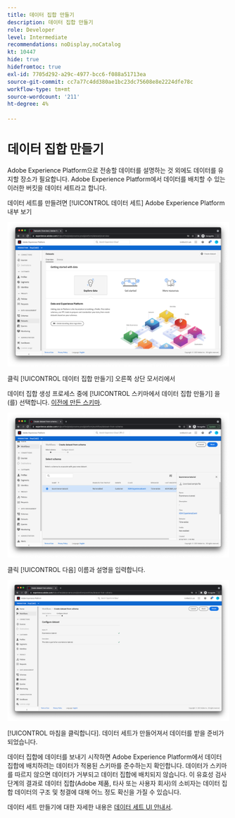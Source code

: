 ```yaml
---
title: 데이터 집합 만들기
description: 데이터 집합 만들기
role: Developer
level: Intermediate
recommendations: noDisplay,noCatalog
kt: 10447
hide: true
hidefromtoc: true
exl-id: 7705d292-a29c-4977-bcc6-f088a51713ea
source-git-commit: cc7a77c4dd380ae1bc23dc75608e8e2224dfe78c
workflow-type: tm+mt
source-wordcount: '211'
ht-degree: 4%

---
```


# 데이터 집합 만들기

Adobe Experience Platform으로 전송할 데이터를 설명하는 것 외에도 데이터를 유지할 장소가 필요합니다. Adobe Experience Platform에서 데이터를 배치할 수 있는 이러한 버킷을 데이터 세트라고 합니다.

데이터 세트를 만들려면 [!UICONTROL 데이터 세트] Adobe Experience Platform 내부 보기

![데이터 세트 보기](../../../assets/implementation-strategy/datasets-view.png)

클릭 [!UICONTROL 데이터 집합 만들기] 오른쪽 상단 모서리에서

데이터 집합 생성 프로세스 중에 [!UICONTROL 스키마에서 데이터 집합 만들기] 을(를) 선택합니다. [이전에 만든 스키마](create-a-schema.md).

![스키마 선택](../../../assets/implementation-strategy/schema-selection.png)

클릭 [!UICONTROL 다음] 이름과 설명을 입력합니다.

![데이터 집합 이름 및 설명](../../../assets/implementation-strategy/dataset-name-description.png)

[!UICONTROL 마침을 클릭합니다]. 데이터 세트가 만들어져서 데이터를 받을 준비가 되었습니다.

데이터 집합에 데이터를 보내기 시작하면 Adobe Experience Platform에서 데이터 집합에 배치하려는 데이터가 적용된 스키마를 준수하는지 확인합니다. 데이터가 스키마를 따르지 않으면 데이터가 거부되고 데이터 집합에 배치되지 않습니다. 이 유효성 검사 단계의 결과로 데이터 집합(Adobe 제품, 타사 또는 사용자 회사)의 소비자는 데이터 집합 데이터의 구조 및 청결에 대해 어느 정도 확신을 가질 수 있습니다.

데이터 세트 만들기에 대한 자세한 내용은 [데이터 세트 UI 안내서](https://experienceleague.adobe.com/docs/experience-platform/catalog/datasets/user-guide.html?lang=ko).
